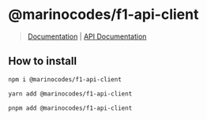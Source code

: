 # @marinocodes/f1-api-client
> [Documentation](marinofranz.github.io/f1-api-client/) | [API Documentation](https://f1.marino.codes/docs)

## How to install
```sh
npm i @marinocodes/f1-api-client
```

```sh
yarn add @marinocodes/f1-api-client
```

```sh
pnpm add @marinocodes/f1-api-client
```
